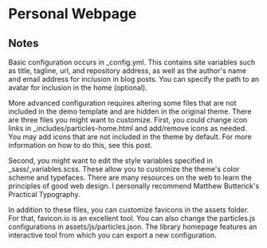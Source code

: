 # Personal Webpage

## Notes

Basic configuration occurs in _config.yml. This contains site variables such as title, tagline, url, and repository address, as well as the author's name and email address for inclusion in blog posts. You can specify the path to an avatar for inclusion in the home (optional).

More advanced configuration requires altering some files that are not included in the demo template and are hidden in the original theme. There are three files you might want to customize. First, you could change icon links in _includes/particles-home.html and add/remove icons as needed. You may add icons that are not included in the theme by default. For more information on how to do this, see this post.

Second, you might want to edit the style variables specified in _sass/_variables.scss. These allow you to customize the theme's color scheme and typefaces. There are many resources on the web to learn the principles of good web design. I personally recommend Matthew Butterick's Practical Typography.

In addition to these files, you can customize favicons in the assets folder. For that, favicon.io is an excellent tool. You can also change the particles.js configurations in assets/js/particles.json. The library homepage features an interactive tool from which you can export a new configuration.